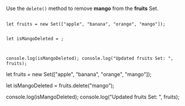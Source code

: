 Use the `delete()`
method to remove **mango**
from the **fruits** Set.

<Editor type="exercise" lang="javascript">
<code>
let fruits = new Set(["apple", "banana", "orange", "mango"]);

let isMangoDeleted = ;

console.log(isMangoDeleted);
console.log("Updated fruits Set: ", fruits);
</code>

<solution>
let fruits = new Set(["apple", "banana", "orange", "mango"]);

let isMangoDeleted = fruits.delete("mango");

console.log(isMangoDeleted);
console.log("Updated fruits Set: ", fruits);
</solution>
</Editor>